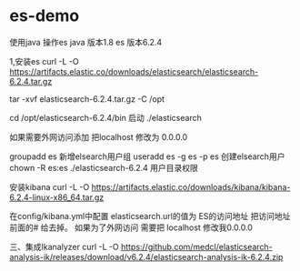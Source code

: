 # es-demo
使用java 操作es  java 版本1.8 es 版本6.2.4 


1,安装es
curl -L -O https://artifacts.elastic.co/downloads/elasticsearch/elasticsearch-6.2.4.tar.gz

tar -xvf elasticsearch-6.2.4.tar.gz -C /opt

cd  /opt/elasticsearch-6.2.4/bin
启动 
./elasticsearch 

如果需要外网访问添加 把localhost 修改为  0.0.0.0

groupadd es                                    新增elsearch用户组
useradd es -g es -p es        创建elsearch用户
chown -R es:es ./elasticsearch-6.2.4     用户目录权限

安装kibana
curl -L -O https://artifacts.elastic.co/downloads/kibana/kibana-6.2.4-linux-x86_64.tar.gz

在config/kibana.yml中配置 elasticsearch.url的值为 ES的访问地址
把访问地址前面的# 给去掉。
如果为了外网访问 需要把 localhost 修改我0.0.0.0

三、集成Ikanalyzer
curl -L -O https://github.com/medcl/elasticsearch-analysis-ik/releases/download/v6.2.4/elasticsearch-analysis-ik-6.2.4.zip


